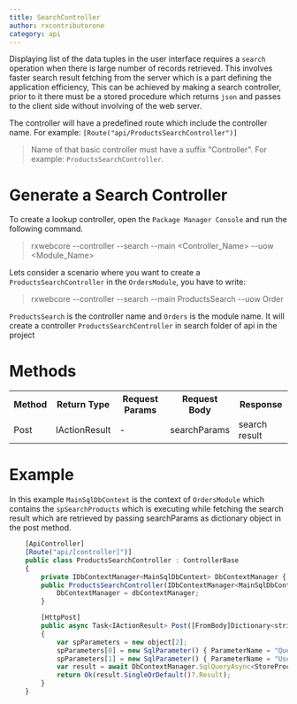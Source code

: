```yaml
---
title: SearchController
author: rxcontributorone
category: api
---
```


Displaying list of the data tuples in the user interface requires a `search` operation when there is large number of records retrieved.
This involves faster search result fetching from the server which is a part defining the application efficiency, This can be achieved by
making a search controller, prior to it there must be a stored procedure which returns `json` and passes to the client side without involving of the web server.

The controller will have a predefined route which include the controller name. For example: `[Route("api/ProductsSearchController")]` 

> Name of that basic controller must have a suffix "Controller". For example: `ProductsSearchController`.

# Generate a Search Controller

To create a lookup controller, open the `Package Manager Console` and run the following command.

> rxwebcore --controller --search --main <Controller_Name> --uow <Module_Name>

Lets consider a scenario where you want to create a `ProductsSearchController` in the `OrdersModule`, you have to write:

> rxwebcore --controller --search --main ProductsSearch --uow Order

`ProductsSearch` is the controller name and `Orders` is the module name. It will create a controller `ProductsSearchController` in search folder of api in the project

# Methods

<table class="table table-bordered">
<tr><th>Method</th><th>Return Type</th><th>Request Params</th><th>Request Body</th><th>Response</th></tr>
<tr><td>Post</td><td>IActionResult</td><td> - </td><td>searchParams</td><td>search result</td></tr>
</table>

# Example
In this example  `MainSqlDbContext` is the context of `OrdersModule` which contains the `spSearchProducts`
which is executing while fetching the search result which are retrieved by passing searchParams as dictionary object in the post method.

```js
    [ApiController]
	[Route("api/[controller]")]
    public class ProductsSearchController : ControllerBase
    {
        private IDbContextManager<MainSqlDbContext> DbContextManager { get; set; }
        public ProductsSearchController(IDbContextManager<MainSqlDbContext> dbContextManager) {
            DbContextManager = dbContextManager;
        }

        [HttpPost]
        public async Task<IActionResult> Post([FromBody]Dictionary<string,string> searchParams)
        {
            var spParameters = new object[2];
            spParameters[0] = new SqlParameter() { ParameterName = "Query", Value = searchParams["query"] };
            spParameters[1] = new SqlParameter() { ParameterName = "UserId", Value = UserClaim.UserId };
            var result = await DbContextManager.SqlQueryAsync<StoreProcResult>("EXEC [dbo].spSearchProducts @Query, @UserId", spParameters);
            return Ok(result.SingleOrDefault()?.Result);
        }
    }
 ```   